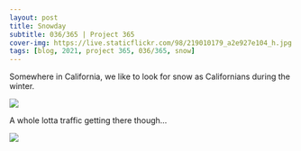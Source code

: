 ```yaml
---
layout: post
title: Snowday
subtitle: 036/365 | Project 365
cover-img: https://live.staticflickr.com/98/219010179_a2e927e104_h.jpg
tags: [blog, 2021, project 365, 036/365, snow]
---
```

Somewhere in California, we like to look for snow as Californians during the winter.
<p class="post-img-wrap">
  <img src="https://live.staticflickr.com/65535/50913689882_fb553db3a9_h.jpg">
</p>
A whole lotta traffic getting there though... 
<p class="post-img-wrap">
  <img src="https://live.staticflickr.com/65535/50913346727_726af6d9eb_h.jpg">
</p>
